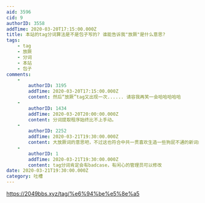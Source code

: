 ```yaml
---
aid: 3596
cid: 9
authorID: 3558
addTime: 2020-03-20T17:15:00.000Z
title: 本站的tag分词算法是不是包子写的? 谁能告诉我"放厥"是什么意思?
tags:
    - tag
    - 放厥
    - 分词
    - 本站
    - 包子
comments:
    -
        authorID: 3195
        addTime: 2020-03-20T17:15:00.000Z
        content: 然后“放厥”tag又出现一次...... 请容我再笑一会哈哈哈哈哈
    -
        authorID: 1434
        addTime: 2020-03-20T20:00:00.000Z
        content: 分词提取程序始终比不上手动。
    -
        authorID: 2252
        addTime: 2020-03-21T19:30:00.000Z
        content: 大放厥词的意思吧，不过这也符合中共一贯喜欢生造一些狗屁不通的新词的风格。
    -
        authorID: 1
        addTime: 2020-03-21T19:30:00.000Z
        content: tag分词肯定会有badcase，有闲心的管理员可以修改
date: 2020-03-21T19:30:00.000Z
category: 吐槽
---
```


https://2049bbs.xyz/tag/%e6%94%be%e5%8e%a5
